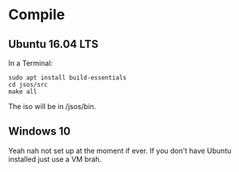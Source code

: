 # Compile

## Ubuntu 16.04 LTS

In a Terminal:

`sudo apt install build-essentials` <br>
`cd jsos/src`<br>
`make all`
 
 The iso will be in /jsos/bin.

 ## Windows 10

 Yeah nah not set up at the moment if ever. If you don't have Ubuntu installed just use a VM brah.
